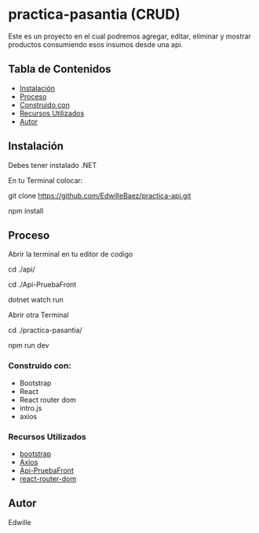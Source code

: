 # practica-pasantia (CRUD)
Este es un proyecto en el cual podremos agregar, editar, eliminar y mostrar productos consumiendo esos insumos desde una api.

## Tabla de Contenidos

- [Instalación](#preview)
- [Proceso](#proceso)
- [Construido con](#construido-con)
- [Recursos Utilizados](#recursos-utilizados)
- [Autor](#Autor)

## Instalación

Debes tener instalado .NET

En tu Terminal colocar: 

git clone https://github.com/EdwilleBaez/practica-api.git

npm install

## Proceso
Abrir la terminal en tu editor de codigo

cd ./api/

cd ./Api-PruebaFront

dotnet watch run


Abrir otra Terminal

cd ./practica-pasantia/

npm run dev

### Construido con:

- Bootstrap
- React
- React router dom
- intro.js
- axios

### Recursos Utilizados

- [bootstrap](https://getbootstrap.com/docs/5.0/getting-started/introduction/)
- [Axios](https://www.npmjs.com/package/axios)
- [Api-PruebaFront](https://github.com/nelmix-git/Api-PruebaFront)
- [react-router-dom](https://www.npmjs.com/package/react-router-dom)

## Autor
Edwille